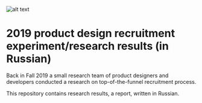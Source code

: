 ![alt text][fig01]

# 2019 product design recruitment experiment/research results (in Russian)

Back in Fall 2019 a small research team of product designers and developers conducted a research on top-of-the-funnel recruitment process.

This repository contains research results, a report, written in Russian.

[fig01]: https://github.com/rockbeenorth/design_research_2019/tree/master/images/fig_01.svg